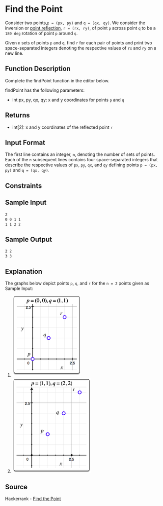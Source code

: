 # Find the Point

Consider two points,`p = (px, py)`  and `q = (qx, qy)`. We consider the inversion or [point reflection](https://en.wikipedia.org/wiki/Point_reflection), `r = (rx, ry)`, of point `p` across point `q` to be a `180 deg` rotation of point `p` around `q`.

Given `n` sets of points `p` and `q`, find `r` for each pair of points and print two space-separated integers denoting the respective values of `rx` and `ry` on a new line.

## Function Description

Complete the findPoint function in the editor below.

findPoint has the following parameters:

- int px, py, qx, qy: x and y coordinates for points `p` and `q`
 
## Returns

- int[2]: x and y coordinates of the reflected point `r`

## Input Format

The first line contains an integer, `n`, denoting the number of sets of points.
Each of the `n` subsequent lines contains four space-separated integers that describe the respective values of `px`, `py`, `qx`, and `qy` defining points `p = (px, py)` and `q = (qx, qy)`.

## Constraints

## Sample Input

```
2
0 0 1 1
1 1 2 2
```

## Sample Output

```
2 2
3 3
```

## Explanation

The graphs below depict points `p`, `q`, and `r` for the `n = 2` points given as Sample Input:

1. ![find-point-0011.png](find-point-0011.png)
2. ![find-point-1122.png](find-point-1122.png)

## Source 

Hackerrank - [Find the Point](https://www.hackerrank.com/challenges/find-point/problem)
